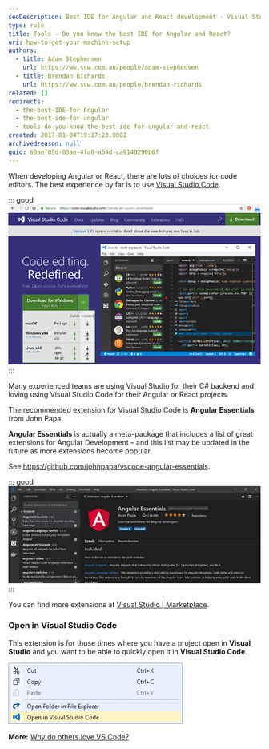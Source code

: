 ```yaml
---
seoDescription: Best IDE for Angular and React development - Visual Studio Code offers a free, lightweight, and cross-platform environment with extensive extensions for Angular and React projects.
type: rule
title: Tools - Do you know the best IDE for Angular and React?
uri: how-to-get-your-machine-setup
authors:
  - title: Adam Stephensen
    url: https://ww.ssw.com.au/people/adam-stephensen
  - title: Brendan Richards
    url: https://ww.ssw.com.au/people/brendan-richards
related: []
redirects:
  - the-best-IDE-for-Angular
  - the-best-ide-for-angular
  - tools-do-you-know-the-best-ide-for-angular-and-react
created: 2017-01-04T19:17:23.000Z
archivedreason: null
guid: 60aef05d-83ae-4fa0-a54d-ca9140290b6f
---
```


When developing Angular or React, there are lots of choices for code editors. The best experience by far is to use [Visual Studio Code](https://visualstudio.microsoft.com/downloads/).

<!--endintro-->

::: good  
![Figure: Good Example - Visual Studio Code is a free, lightweight IDE that runs on Windows, Linux and macOS. Visual Studio Code is the IDE of choice for many Angular developers and has lots of great extensions for Angular](angular-machine-setup-1.png)  
:::

Many experienced teams are using Visual Studio for their C# backend and loving using Visual Studio Code for their Angular or React projects.

The recommended extension for Visual Studio Code is **Angular Essentials** from John Papa.

**Angular Essentials** is actually a meta-package that includes a list of great extensions for Angular Development – and this list may be updated in the future as more extensions become popular.

See <https://github.com/johnpapa/vscode-angular-essentials>.

::: good  
![Figure: Good Example – the Angular Essentials extension will install a great suite of extensions to support Angular development](angular-machine-setup-2.png)  
:::

You can find more extensions at [Visual Studio | Marketplace](https://marketplace.visualstudio.com/).

### Open in Visual Studio Code

This extension is for those times where you have a project open in **Visual Studio** and you want to be able to quickly open it in **Visual Studio Code**.

![Figure: Get to Visual Studio Code quickly from within Visual Studio -        Open in Visual Studio Code extension](open-in-vscode.png)

**More:** [Why do others love VS Code?](https://stackshare.io/posts/why-developers-love-visual-studio-code)
